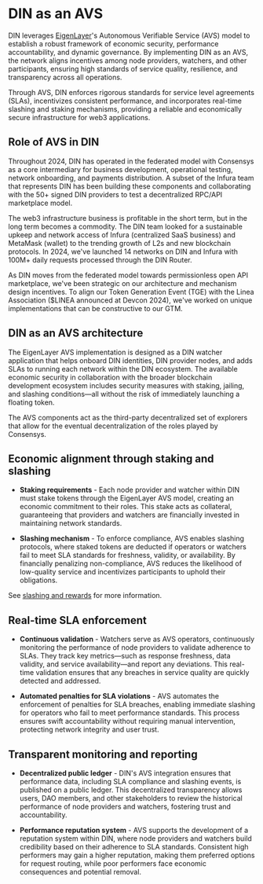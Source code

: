 # DIN as an AVS

DIN leverages [EigenLayer](https://app.eigenlayer.xyz/)'s Autonomous Verifiable Service (AVS) model to establish a robust framework of economic security, performance accountability, and dynamic governance.
By implementing DIN as an AVS, the network aligns incentives among node providers, watchers, and other participants, ensuring high standards of service quality, resilience, and transparency across all operations.

Through AVS, DIN enforces rigorous standards for service level agreements (SLAs), incentivizes consistent performance, and incorporates real-time slashing and staking mechanisms, providing a reliable and economically secure infrastructure for web3 applications.

## Role of AVS in DIN

Throughout 2024, DIN has operated in the federated model with Consensys as a core intermediary for business development, operational testing, network onboarding, and payments distribution.
A subset of the Infura team that represents DIN has been building these components and collaborating with the 50+ signed DIN providers to test a decentralized RPC/API marketplace model.

The web3 infrastructure business is profitable in the short term, but in the long term becomes a commodity.
The DIN team looked for a sustainable upkeep and network access of Infura (centralized SaaS business) and MetaMask (wallet) to the trending growth of L2s and new blockchain protocols.
In 2024, we've launched 14 networks on DIN and Infura with 100M+ daily requests processed through the DIN Router.

As DIN moves from the federated model towards permissionless open API marketplace, we've been strategic on our architecture and mechanism design incentives.
To align our Token Generation Event (TGE) with the Linea Association ($LINEA announced at Devcon 2024), we've worked on unique implementations that can be constructive to our GTM.

## DIN as an AVS architecture

The EigenLayer AVS implementation is designed as a DIN watcher application that helps onboard DIN identities, DIN provider nodes, and adds SLAs to running each network within the DIN ecosystem.
The available economic security in collaboration with the broader blockchain development ecosystem includes security measures with staking, jailing, and slashing conditions—all without the risk of immediately launching a floating token.

The AVS components act as the third-party decentralized set of explorers that allow for the eventual decentralization of the roles played by Consensys.

## Economic alignment through staking and slashing

- **Staking requirements** - Each node provider and watcher within DIN must stake tokens through the EigenLayer AVS model, creating an economic commitment to their roles.
  This stake acts as collateral, guaranteeing that providers and watchers are financially invested in maintaining network standards.

- **Slashing mechanism** - To enforce compliance, AVS enables slashing protocols, where staked tokens are deducted if operators or watchers fail to meet SLA standards for freshness, validity, or availability.
  By financially penalizing non-compliance, AVS reduces the likelihood of low-quality service and incentivizes participants to uphold their obligations.

See [slashing and rewards](slashing-and-rewards.md) for more information.

## Real-time SLA enforcement

- **Continuous validation** - Watchers serve as AVS operators, continuously monitoring the performance of node providers to validate adherence to SLAs.
  They track key metrics—such as response freshness, data validity, and service availability—and report any deviations.
  This real-time validation ensures that any breaches in service quality are quickly detected and addressed.

- **Automated penalties for SLA violations** - AVS automates the enforcement of penalties for SLA breaches, enabling immediate slashing for operators who fail to meet performance standards.
  This process ensures swift accountability without requiring manual intervention, protecting network integrity and user trust.

## Transparent monitoring and reporting

- **Decentralized public ledger** - DIN's AVS integration ensures that performance data, including SLA compliance and slashing events, is published on a public ledger.
  This decentralized transparency allows users, DAO members, and other stakeholders to review the historical performance of node providers and watchers, fostering trust and accountability.

- **Performance reputation system** - AVS supports the development of a reputation system within DIN, where node providers and watchers build credibility based on their adherence to SLA standards.
  Consistent high performers may gain a higher reputation, making them preferred options for request routing, while poor performers face economic consequences and potential removal.
